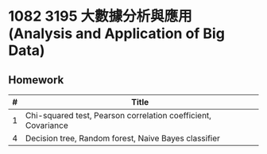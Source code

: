 # 1082 3195 大數據分析與應用 (Analysis and Application of Big Data)

## Homework

| #    | Title                                                        |
| ---- | ------------------------------------------------------------ |
| 1    | Chi-squared test, Pearson correlation coefficient, Covariance |
| 4    | Decision tree, Random forest, Naive Bayes classifier         |

